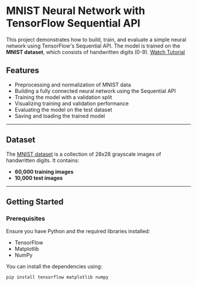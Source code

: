 # MNIST Neural Network with TensorFlow Sequential API

This project demonstrates how to build, train, and evaluate a simple neural network using TensorFlow's Sequential API. The model is trained on the **MNIST dataset**, which consists of handwritten digits (0-9). [Watch Tutorial](https://youtu.be/3TLEDkcW-nE)
## Features
- Preprocessing and normalization of MNIST data
- Building a fully connected neural network using the Sequential API
- Training the model with a validation split
- Visualizing training and validation performance
- Evaluating the model on the test dataset
- Saving and loading the trained model

---

## Dataset
The [MNIST dataset](http://yann.lecun.com/exdb/mnist/) is a collection of 28x28 grayscale images of handwritten digits. It contains:
- **60,000 training images**
- **10,000 test images**

---

## Getting Started

### Prerequisites
Ensure you have Python and the required libraries installed:
- TensorFlow
- Matplotlib
- NumPy

You can install the dependencies using:
```bash
pip install tensorflow matplotlib numpy


